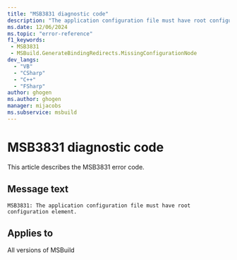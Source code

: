 ```yaml
---
title: "MSB3831 diagnostic code"
description: "The application configuration file must have root configuration element."
ms.date: 12/06/2024
ms.topic: "error-reference"
f1_keywords:
 - MSB3831
 - MSBuild.GenerateBindingRedirects.MissingConfigurationNode
dev_langs:
  - "VB"
  - "CSharp"
  - "C++"
  - "FSharp"
author: ghogen
ms.author: ghogen
manager: mijacobs
ms.subservice: msbuild
---
```


# MSB3831 diagnostic code

<!-- :::ErrorDefinitionDescription::: -->
<!-- :::editable-content name="introDescription"::: -->
This article describes the MSB3831 error code.
<!-- :::editable-content-end::: -->

## Message text

```output
MSB3831: The application configuration file must have root configuration element.
```

<!-- :::editable-content name="postOutputDescription"::: -->
<!--
{StrBegin="MSB3831: "}
-->
<!-- :::editable-content-end::: -->
<!-- :::ErrorDefinitionDescription-end::: -->

## Applies to

All versions of MSBuild
